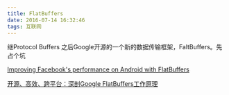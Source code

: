 ```yaml
---
title: FlatBuffers
date: 2016-07-14 16:32:46
tags: 互联网
---
```


继Protocol Buffers 之后Google开源的一个新的数据传输框架，FaltBuffers。先占个坑

<!--more-->

>
[Improving Facebook's performance on Android with FlatBuffers](https://code.facebook.com/posts/872547912839369/improving-facebook-s-performance-on-android-with-flatbuffers/)

[开源、高效、跨平台：深剖Google FlatBuffers工作原理](http://www.csdn.net/article/2015-08-31/2825579)